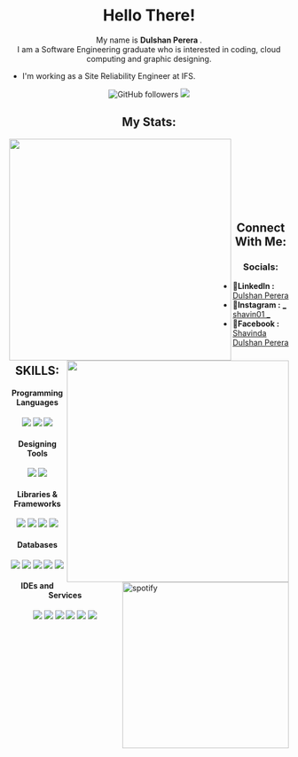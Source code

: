 <h1 align='center'> Hello There!</h1>

<p align='center'>My name is <b> Dulshan Perera </b>.<br/> I am a Software Engineering graduate who is interested in coding, cloud computing and graphic designing.</p>

-  I'm working as a Site Reliability Engineer at IFS.
<p align='center'><img alt="GitHub followers" src="https://img.shields.io/github/followers/dulshan-perera?style=social">
<img src=https://komarev.com/ghpvc/?username=dulshan-perera&style=flat-square&color=brightgreen /></p>

<h2 align='center'>My Stats:</h2>
<img align="left" src = "https://github-readme-stats-five-drab-86.vercel.app/api?username=dulshan-perera&show_icons=true&theme=dark" width="400px"/>

[<img align="right" src = "http://github-readme-streak-stats.herokuapp.com?user=dulshan-perera&theme=dark&date_format=M%20j%5B%2C%20Y%5D" width="400px"/>](https://git.io/streak-stats)

<br/><br/><br/><br/><br/><br/><br/>
<h2 align='center'>Connect With Me:</h2>

<h3 align='center'>Socials:</h3>

[<img align="right" src="https://spotify-eq-git-master-dulshan-perera.vercel.app/api/spotify/" alt="spotify" width="300px"/>](https://open.spotify.com/user/31eciunzi2m37sgte5wfybydcu6i?si=8e8b3fbc38b04cde)

- 🤝<b>LinkedIn :</b> <a href='https://www.linkedin.com/in/dulshan-perera-5a2a81216/'>Dulshan Perera </a>
- 🤝<b>Instagram :</b> <a href='https://www.instagram.com/_shavin01_/'> _ shavin01 _ </a>
- 🤝<b>Facebook :</b> <a href='https://www.facebook.com/profile.php?id=100012793410934'>Shavinda Dulshan Perera </a>

<h2 align='center'>SKILLS:</h2>

<h4 align='center'>Programming Languages</h4>

<p align='center'>
<img src=https://img.shields.io/badge/C-00599C?style=for-the-badge&logo=c&logoColor=white />
<img src=https://img.shields.io/badge/C%2B%2B-00599C?style=for-the-badge&logo=c%2B%2B&logoColor=white />
<img src=https://img.shields.io/badge/Java-ED8B00?style=for-the-badge&logo=java&logoColor=white /></p>

<h4 align='center'>Designing Tools</h4>

<p align='center'>
<img src=https://img.shields.io/badge/Illustrator-FF8C00?style=for-the-badge&logo=adobeillustrator&logoColor=white /> 
<img src=https://img.shields.io/badge/Photoshop-0000FF?style=for-the-badge&logo=adobephotoshop&logoColor=white /></p>

<h4 align='center'>Libraries & Frameworks</h4>

<p align='center'>
<img src=https://img.shields.io/badge/Redux-593D88?style=for-the-badge&logo=redux&logoColor=white />
<img src=https://img.shields.io/badge/React-20232A?style=for-the-badge&logo=react&logoColor=61DAFB />
<img src=https://img.shields.io/badge/Bootstrap-563D7C?style=for-the-badge&logo=bootstrap&logoColor=white />
<img src=https://img.shields.io/badge/Springboot-41A317?style=for-the-badge&logo=springboot&logoColor=white /></p>

<h4 align='center'>Databases</h4>

<p align='center'>
<img src=https://img.shields.io/badge/PostgreSQL-316192?style=for-the-badge&logo=postgresql&logoColor=white />
<img src=https://img.shields.io/badge/firebase-ffca28?style=for-the-badge&logo=firebase&logoColor=white />
<img src=https://img.shields.io/badge/SQLite-07405E?style=for-the-badge&logo=sqlite&logoColor=white />
<img src=https://img.shields.io/badge/mongoDB-7fff00?style=for-the-badge&logo=mongodb&logoColor=white />
<img src=https://img.shields.io/badge/MySQL-00758F?style=for-the-badge&logo=mysql&logoColor=white /></p>


<h4 align='center'>IDEs and Services</h4>

<p align='center'>
<img src=https://img.shields.io/badge/Visual_Studio_Code-0078D4?style=for-the-badge&logo=visual%20studio%20code&logoColor=white />
<img src=https://img.shields.io/badge/Visual_Studio_2019-5C2D91?style=for-the-badge&logo=visual%20studio&logoColor=white />
<img src=https://img.shields.io/badge/Git-F05032?style=for-the-badge&logo=git&logoColor=white />
<img src=https://img.shields.io/badge/Postman-FF8400?style=for-the-badge&logo=postman&logoColor=white />
<img src=https://img.shields.io/badge/Eclipse-430098?style=for-the-badge&logo=eclipse&logoColor=white />
<img src=https://img.shields.io/badge/Android_Studio-808080?style=for-the-badge&logo=androidstudio&logoColor=white /></p>

<!--
**dulshan-perera/dulshan-perera** is a ✨ _special_ ✨ repository because its `README.md` (this file) appears on your GitHub profile.
Here are some ideas:

- 🔭 I’m currently working on ...
-  I’m currently learning ...
- 👯 I’m looking to collaborate on ...
- 🤔 I’m looking for help with ...
- 💬 Ask me about ...
- 📫 How to reach me: ...
- 😄 Pronouns: ...
- ⚡ Fun fact: ...
-->
